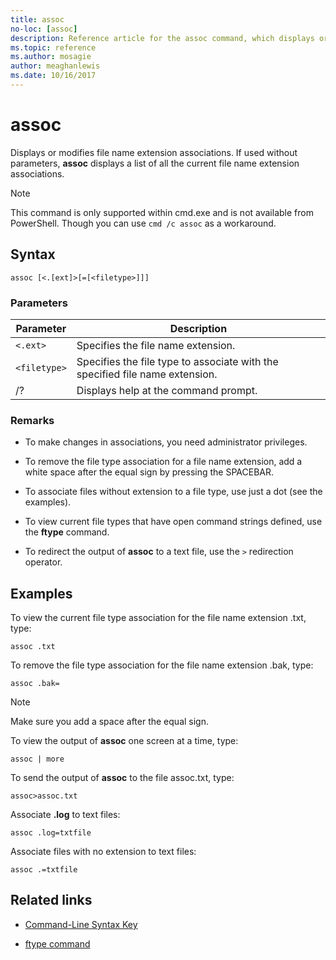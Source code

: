 ```yaml
---
title: assoc
no-loc: [assoc]
description: Reference article for the assoc command, which displays or modifies file name extension associations.
ms.topic: reference
ms.author: mosagie
author: meaghanlewis
ms.date: 10/16/2017
---
```



# assoc

Displays or modifies file name extension associations. If used without parameters, **assoc** displays a list of all the current file name extension associations.

> [!NOTE]
> This command is only supported within cmd.exe and is not available from PowerShell.
> Though you can use `cmd /c assoc` as a workaround.

## Syntax

```
assoc [<.[ext]>[=[<filetype>]]]
```

### Parameters

| Parameter | Description |
| --------- | ----------- |
| `<.ext>` | Specifies the file name extension. |
| `<filetype>` | Specifies the file type to associate with the specified file name extension. |
| /? | Displays help at the command prompt. |

### Remarks

- To make changes in associations, you need administrator privileges.

- To remove the file type association for a file name extension, add a white space after the equal sign by pressing the SPACEBAR.

- To associate files without extension to a file type, use just a dot (see the examples).

- To view current file types that have open command strings defined, use the **ftype** command.

- To redirect the output of **assoc** to a text file, use the `>` redirection operator.

## Examples

To view the current file type association for the file name extension .txt, type:

```
assoc .txt
```

To remove the file type association for the file name extension .bak, type:

```
assoc .bak=
```

> [!NOTE]
> Make sure you add a space after the equal sign.

To view the output of **assoc** one screen at a time, type:

```
assoc | more
```

To send the output of **assoc** to the file assoc.txt, type:

```
assoc>assoc.txt
```

Associate **.log** to text files:

```
assoc .log=txtfile
```

Associate files with no extension to text files:

```
assoc .=txtfile
```

## Related links

- [Command-Line Syntax Key](command-line-syntax-key.md)

- [ftype command](ftype.md)
